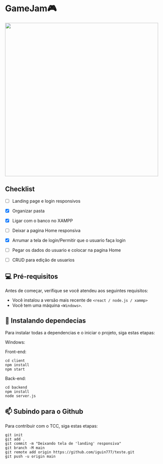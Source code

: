 # GameJam🎮
<img src="https://user-images.githubusercontent.com/74038190/212750155-3ceddfbd-19d3-40a3-87af-8d329c8323c4.gif" width="500">

## Checklist 

- [ ] Landing page e login responsivos
- [x] Organizar pasta
- [x] Ligar com o banco no XAMPP
- [ ] Deixar a pagina Home responsiva
- [x] Arrumar a tela de login/Permitir que o usuario faça login
- [ ] Pegar os dados do usuario e colocar na pagina Home
- [ ] CRUD para edição de usuarios 


## 💻 Pré-requisitos

Antes de começar, verifique se você atendeu aos seguintes requisitos:

- Você instalou a versão mais recente de `<react / node.js / xammp>`
- Você tem uma máquina `<Windows>`. 

## 🚀 Instalando dependecias

Para instalar todas a dependencias e o iniciar o projeto, siga estas etapas:


Windows:

Front-end:
```
cd client   
npm install    
npm start 
```

Back-end:
```
cd backend
npm install
node server.js
```

## 📫 Subindo para o Github

Para contribuir com o TCC, siga estas etapas:
```
git init  
git add .  
git commit -m "Deixando tela de 'landing' responsiva"  
git branch -M main  
git remote add origin https://github.com/iguin777/teste.git  
git push -u origin main  
```

